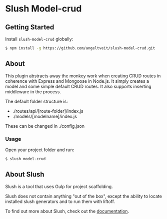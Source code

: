 # Slush Model-crud

## Getting Started

Install `slush-model-crud` globally:

```bash
$ npm install -g https://github.com/angeltveit/slush-model-crud.git
```
## About
This plugin abstracts away the monkey work when creating CRUD routes in coherence with Express and Mongoose in Node.js. It simply creates a model and some simple default CRUD routes. It also supports inserting middleware in the process.

The default folder structure is:
* ./routes/api/[route-folder]/index.js
* ./models/[modelname]/index.js

These can be changed in ./config.json

### Usage

Open your project folder and run:

```bash
$ slush model-crud
```

## About Slush

Slush is a tool that uses Gulp for project scaffolding.

Slush does not contain anything "out of the box", except the ability to locate installed slush generators and to run them with liftoff.

To find out more about Slush, check out the [documentation](https://github.com/slushjs/slush).
